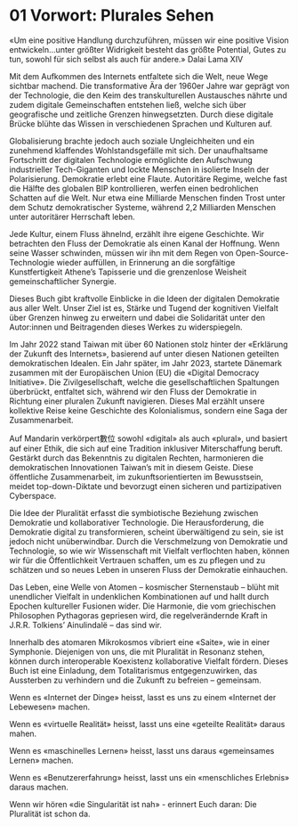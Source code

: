 # 01 Vorwort: Plurales Sehen

«Um eine positive Handlung durchzuführen, müssen wir eine positive
Vision entwickeln…unter größter Widrigkeit besteht das größte Potential,
Gutes zu tun, sowohl für sich selbst als auch für andere.» Dalai Lama
XIV

Mit dem Aufkommen des Internets entfaltete sich die Welt, neue Wege
sichtbar machend. Die transformative Ära der 1960er Jahre war geprägt
von der Technologie, die den Keim des transkulturellen Austausches
nährte und zudem digitale Gemeinschaften entstehen ließ, welche sich
über geografische und zeitliche Grenzen hinwegsetzten. Durch diese
digitale Brücke blühte das Wissen in verschiedenen Sprachen und Kulturen
auf.

Globalisierung brachte jedoch auch soziale Ungleichheiten und ein
zunehmend klaffendes Wohlstandsgefälle mit sich. Der unaufhaltsame
Fortschritt der digitalen Technologie ermöglichte den Aufschwung
industrieller Tech-Giganten und lockte Menschen in isolierte Inseln der
Polarisierung. Demokratie erlebt eine Flaute. Autoritäre Regime, welche
fast die Hälfte des globalen BIP kontrollieren, werfen einen
bedrohlichen Schatten auf die Welt. Nur etwa eine Milliarde Menschen
finden Trost unter dem Schutz demokratischer Systeme, während 2,2
Milliarden Menschen unter autoritärer Herrschaft leben.

Jede Kultur, einem Fluss ähnelnd, erzählt ihre eigene Geschichte. Wir
betrachten den Fluss der Demokratie als einen Kanal der Hoffnung. Wenn
seine Wasser schwinden, müssen wir ihn mit dem Regen von
Open-Source-Technologie wieder auffüllen, in Erinnerung an die
sorgfältige Kunstfertigkeit Athene’s Tapisserie und die grenzenlose
Weisheit gemeinschaftlicher Synergie.

Dieses Buch gibt kraftvolle Einblicke in die Ideen der digitalen
Demokratie aus aller Welt. Unser Ziel ist es, Stärke und Tugend der
kognitiven Vielfalt über Grenzen hinweg zu erweitern und dabei die
Solidarität unter den Autor:innen und Beitragenden dieses Werkes zu
widerspiegeln.

Im Jahr 2022 stand Taiwan mit über 60 Nationen stolz hinter der
«Erklärung der Zukunft des Internets», basierend auf unter diesen
Nationen geteilten demokratischen Idealen. Ein Jahr später, im Jahr
2023, startete Dänemark zusammen mit der Europäischen Union (EU) die
«Digital Democracy Initiative». Die Zivilgesellschaft, welche die
gesellschaftlichen Spaltungen überbrückt, entfaltet sich, während wir
den Fluss der Demokratie in Richtung einer pluralen Zukunft navigieren.
Dieses Mal erzählt unsere kollektive Reise keine Geschichte des
Kolonialismus, sondern eine Saga der Zusammenarbeit.

Auf Mandarin verkörpert數位 sowohl «digital» als auch «plural», und
basiert auf einer Ethik, die sich auf eine Tradition inklusiver
Miterschaffung beruft. Gestärkt durch das Bekenntnis zu digitalen
Rechten, harmonieren die demokratischen Innovationen Taiwan’s mit in
diesem Geiste. Diese öffentliche Zusammenarbeit, im zukunftsorientierten
im Bewusstsein, meidet top-down-Diktate und bevorzugt einen sicheren und
partizipativen Cyberspace.

Die Idee der Pluralität erfasst die symbiotische Beziehung zwischen
Demokratie und kollaborativer Technologie. Die Herausforderung, die
Demokratie digital zu transformieren, scheint überwältigend zu sein, sie
ist jedoch nicht unüberwindbar. Durch die Verschmelzung von Demokratie
und Technologie, so wie wir Wissenschaft mit Vielfalt verflochten haben,
können wir für die Öffentlichkeit Vertrauen schaffen, um es zu pflegen
und zu schätzen und so neues Leben in unseren Fluss der Demokratie
einhauchen.

Das Leben, eine Welle von Atomen – kosmischer Sternenstaub – blüht mit
unendlicher Vielfalt in undenklichen Kombinationen auf und hallt durch
Epochen kultureller Fusionen wider. Die Harmonie, die vom griechischen
Philosophen Pythagoras gepriesen wird, die regelverändernde Kraft in
J.R.R. Tolkiens’ Ainulindalë – das sind wir.

Innerhalb des atomaren Mikrokosmos vibriert eine «Saite», wie in einer
Symphonie. Diejenigen von uns, die mit Pluralität in Resonanz stehen,
können durch interoperable Koexistenz kollaborative Vielfalt fördern.
Dieses Buch ist eine Einladung, dem Totalitarismus entgegenzuwirken, das
Aussterben zu verhindern und die Zukunft zu befreien – gemeinsam.

Wenn es «Internet der Dinge» heisst, lasst es uns zu einem «Internet der
Lebewesen» machen.

Wenn es «virtuelle Realität» heisst, lasst uns eine «geteilte Realität»
daraus mahen.

Wenn es «maschinelles Lernen» heisst, lasst uns daraus «gemeinsames
Lernen» machen.

Wenn es «Benutzererfahrung» heisst, lasst uns ein «menschliches
Erlebnis» daraus machen.

Wenn wir hören «die Singularität ist nah» - erinnert Euch daran: Die
Pluralität ist schon da.
